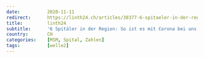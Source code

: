 ```yaml
---
date:          2020-11-11
redirect:      https://linth24.ch/articles/38377-6-spitaeler-in-der-region-so-ist-es-mit-corona-bei-uns
title:         linth24
subtitle:      '6 Spitäler in der Region: So ist es mit Corona bei uns!'
country:       CH
categories:    [MSM, Spital, Zahlen]
tags:          [welle2]
---
```

